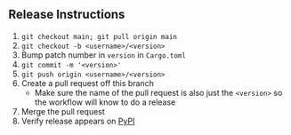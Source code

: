Release Instructions
--------------------
1. `git checkout main; git pull origin main`
1. `git checkout -b <username>/<version>`
1. Bump patch number in `version` in `Cargo.toml`
1. `git commit -m '<version>'`
1. `git push origin <username>/<version>`
1. Create a pull request off this branch
    - Make sure the name of the pull request is also just the `<version>` so the workflow will know to do a release
1. Merge the pull request
1. Verify release appears on [PyPI](https://pypi.org/project/ngrok/#history)
